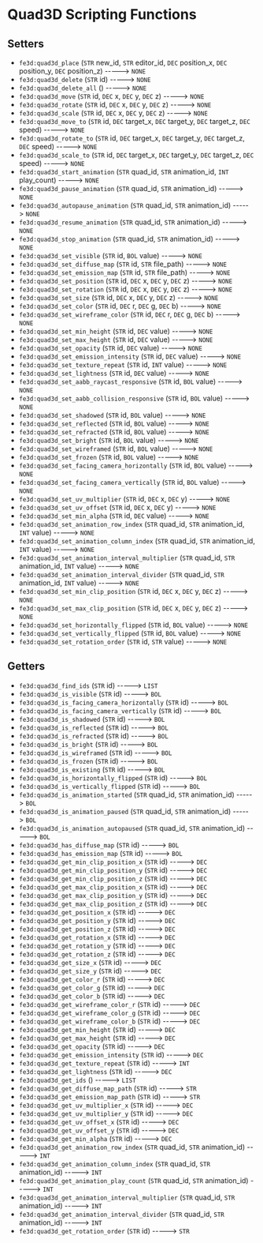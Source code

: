 # Quad3D Scripting Functions

## Setters

- `fe3d:quad3d_place` (`STR` new_id, `STR` editor_id, `DEC` position_x, `DEC` position_y, `DEC` position_z) -----> `NONE`
- `fe3d:quad3d_delete` (`STR` id) -----> `NONE`
- `fe3d:quad3d_delete_all` () -----> `NONE`
- `fe3d:quad3d_move` (`STR` id, `DEC` x, `DEC` y, `DEC` z) -----> `NONE`
- `fe3d:quad3d_rotate` (`STR` id, `DEC` x, `DEC` y, `DEC` z) -----> `NONE`
- `fe3d:quad3d_scale` (`STR` id, `DEC` x, `DEC` y, `DEC` z) -----> `NONE`
- `fe3d:quad3d_move_to` (`STR` id, `DEC` target_x, `DEC` target_y, `DEC` target_z, `DEC` speed) -----> `NONE`
- `fe3d:quad3d_rotate_to` (`STR` id, `DEC` target_x, `DEC` target_y, `DEC` target_z, `DEC` speed) -----> `NONE`
- `fe3d:quad3d_scale_to` (`STR` id, `DEC` target_x, `DEC` target_y, `DEC` target_z, `DEC` speed) -----> `NONE`
- `fe3d:quad3d_start_animation` (`STR` quad_id, `STR` animation_id, `INT` play_count) -----> `NONE`
- `fe3d:quad3d_pause_animation` (`STR` quad_id, `STR` animation_id) -----> `NONE`
- `fe3d:quad3d_autopause_animation` (`STR` quad_id, `STR` animation_id) -----> `NONE`
- `fe3d:quad3d_resume_animation` (`STR` quad_id, `STR` animation_id) -----> `NONE`
- `fe3d:quad3d_stop_animation` (`STR` quad_id, `STR` animation_id) -----> `NONE`
- `fe3d:quad3d_set_visible` (`STR` id, `BOL` value) -----> `NONE`
- `fe3d:quad3d_set_diffuse_map` (`STR` id, `STR` file_path) -----> `NONE`
- `fe3d:quad3d_set_emission_map` (`STR` id, `STR` file_path) -----> `NONE`
- `fe3d:quad3d_set_position` (`STR` id, `DEC` x, `DEC` y, `DEC` z) -----> `NONE`
- `fe3d:quad3d_set_rotation` (`STR` id, `DEC` x, `DEC` y, `DEC` z) -----> `NONE`
- `fe3d:quad3d_set_size` (`STR` id, `DEC` x, `DEC` y, `DEC` z) -----> `NONE`
- `fe3d:quad3d_set_color` (`STR` id, `DEC` r, `DEC` g, `DEC` b) -----> `NONE`
- `fe3d:quad3d_set_wireframe_color` (`STR` id, `DEC` r, `DEC` g, `DEC` b) -----> `NONE`
- `fe3d:quad3d_set_min_height` (`STR` id, `DEC` value) -----> `NONE`
- `fe3d:quad3d_set_max_height` (`STR` id, `DEC` value) -----> `NONE`
- `fe3d:quad3d_set_opacity` (`STR` id, `DEC` value) -----> `NONE`
- `fe3d:quad3d_set_emission_intensity` (`STR` id, `DEC` value) -----> `NONE`
- `fe3d:quad3d_set_texture_repeat` (`STR` id, `INT` value) -----> `NONE`
- `fe3d:quad3d_set_lightness` (`STR` id, `DEC` value) -----> `NONE`
- `fe3d:quad3d_set_aabb_raycast_responsive` (`STR` id, `BOL` value) -----> `NONE`
- `fe3d:quad3d_set_aabb_collision_responsive` (`STR` id, `BOL` value) -----> `NONE`
- `fe3d:quad3d_set_shadowed` (`STR` id, `BOL` value) -----> `NONE`
- `fe3d:quad3d_set_reflected` (`STR` id, `BOL` value) -----> `NONE`
- `fe3d:quad3d_set_refracted` (`STR` id, `BOL` value) -----> `NONE`
- `fe3d:quad3d_set_bright` (`STR` id, `BOL` value) -----> `NONE`
- `fe3d:quad3d_set_wireframed` (`STR` id, `BOL` value) -----> `NONE`
- `fe3d:quad3d_set_frozen` (`STR` id, `BOL` value) -----> `NONE`
- `fe3d:quad3d_set_facing_camera_horizontally` (`STR` id, `BOL` value) -----> `NONE`
- `fe3d:quad3d_set_facing_camera_vertically` (`STR` id, `BOL` value) -----> `NONE`
- `fe3d:quad3d_set_uv_multiplier` (`STR` id, `DEC` x, `DEC` y) -----> `NONE`
- `fe3d:quad3d_set_uv_offset` (`STR` id, `DEC` x, `DEC` y) -----> `NONE`
- `fe3d:quad3d_set_min_alpha` (`STR` id, `DEC` value) -----> `NONE`
- `fe3d:quad3d_set_animation_row_index` (`STR` quad_id, `STR` animation_id, `INT` value) -----> `NONE`
- `fe3d:quad3d_set_animation_column_index` (`STR` quad_id, `STR` animation_id, `INT` value) -----> `NONE`
- `fe3d:quad3d_set_animation_interval_multiplier` (`STR` quad_id, `STR` animation_id, `INT` value) -----> `NONE`
- `fe3d:quad3d_set_animation_interval_divider` (`STR` quad_id, `STR` animation_id, `INT` value) -----> `NONE`
- `fe3d:quad3d_set_min_clip_position` (`STR` id, `DEC` x, `DEC` y, `DEC` z) -----> `NONE`
- `fe3d:quad3d_set_max_clip_position` (`STR` id, `DEC` x, `DEC` y, `DEC` z) -----> `NONE`
- `fe3d:quad3d_set_horizontally_flipped` (`STR` id, `BOL` value) -----> `NONE`
- `fe3d:quad3d_set_vertically_flipped` (`STR` id, `BOL` value) -----> `NONE`
- `fe3d:quad3d_set_rotation_order` (`STR` id, `STR` value) -----> `NONE`

## Getters

- `fe3d:quad3d_find_ids` (`STR` id) -----> `LIST`
- `fe3d:quad3d_is_visible` (`STR` id) -----> `BOL`
- `fe3d:quad3d_is_facing_camera_horizontally` (`STR` id) -----> `BOL`
- `fe3d:quad3d_is_facing_camera_vertically` (`STR` id) -----> `BOL`
- `fe3d:quad3d_is_shadowed` (`STR` id) -----> `BOL`
- `fe3d:quad3d_is_reflected` (`STR` id) -----> `BOL`
- `fe3d:quad3d_is_refracted` (`STR` id) -----> `BOL`
- `fe3d:quad3d_is_bright` (`STR` id) -----> `BOL`
- `fe3d:quad3d_is_wireframed` (`STR` id) -----> `BOL`
- `fe3d:quad3d_is_frozen` (`STR` id) -----> `BOL`
- `fe3d:quad3d_is_existing` (`STR` id) -----> `BOL`
- `fe3d:quad3d_is_horizontally_flipped` (`STR` id) -----> `BOL`
- `fe3d:quad3d_is_vertically_flipped` (`STR` id) -----> `BOL`
- `fe3d:quad3d_is_animation_started` (`STR` quad_id, `STR` animation_id) -----> `BOL`
- `fe3d:quad3d_is_animation_paused` (`STR` quad_id, `STR` animation_id) -----> `BOL`
- `fe3d:quad3d_is_animation_autopaused` (`STR` quad_id, `STR` animation_id) -----> `BOL`
- `fe3d:quad3d_has_diffuse_map` (`STR` id) -----> `BOL`
- `fe3d:quad3d_has_emission_map` (`STR` id) -----> `BOL`
- `fe3d:quad3d_get_min_clip_position_x` (`STR` id) -----> `DEC`
- `fe3d:quad3d_get_min_clip_position_y` (`STR` id) -----> `DEC`
- `fe3d:quad3d_get_min_clip_position_z` (`STR` id) -----> `DEC`
- `fe3d:quad3d_get_max_clip_position_x` (`STR` id) -----> `DEC`
- `fe3d:quad3d_get_max_clip_position_y` (`STR` id) -----> `DEC`
- `fe3d:quad3d_get_max_clip_position_z` (`STR` id) -----> `DEC`
- `fe3d:quad3d_get_position_x` (`STR` id) -----> `DEC`
- `fe3d:quad3d_get_position_y` (`STR` id) -----> `DEC`
- `fe3d:quad3d_get_position_z` (`STR` id) -----> `DEC`
- `fe3d:quad3d_get_rotation_x` (`STR` id) -----> `DEC`
- `fe3d:quad3d_get_rotation_y` (`STR` id) -----> `DEC`
- `fe3d:quad3d_get_rotation_z` (`STR` id) -----> `DEC`
- `fe3d:quad3d_get_size_x` (`STR` id) -----> `DEC`
- `fe3d:quad3d_get_size_y` (`STR` id) -----> `DEC`
- `fe3d:quad3d_get_color_r` (`STR` id) -----> `DEC`
- `fe3d:quad3d_get_color_g` (`STR` id) -----> `DEC`
- `fe3d:quad3d_get_color_b` (`STR` id) -----> `DEC`
- `fe3d:quad3d_get_wireframe_color_r` (`STR` id) -----> `DEC`
- `fe3d:quad3d_get_wireframe_color_g` (`STR` id) -----> `DEC`
- `fe3d:quad3d_get_wireframe_color_b` (`STR` id) -----> `DEC`
- `fe3d:quad3d_get_min_height` (`STR` id) -----> `DEC`
- `fe3d:quad3d_get_max_height` (`STR` id) -----> `DEC`
- `fe3d:quad3d_get_opacity` (`STR` id) -----> `DEC`
- `fe3d:quad3d_get_emission_intensity` (`STR` id) -----> `DEC`
- `fe3d:quad3d_get_texture_repeat` (`STR` id) -----> `INT`
- `fe3d:quad3d_get_lightness` (`STR` id) -----> `DEC`
- `fe3d:quad3d_get_ids` () -----> `LIST`
- `fe3d:quad3d_get_diffuse_map_path` (`STR` id) -----> `STR`
- `fe3d:quad3d_get_emission_map_path` (`STR` id) -----> `STR`
- `fe3d:quad3d_get_uv_multiplier_x` (`STR` id) -----> `DEC`
- `fe3d:quad3d_get_uv_multiplier_y` (`STR` id) -----> `DEC`
- `fe3d:quad3d_get_uv_offset_x` (`STR` id) -----> `DEC`
- `fe3d:quad3d_get_uv_offset_y` (`STR` id) -----> `DEC`
- `fe3d:quad3d_get_min_alpha` (`STR` id) -----> `DEC`
- `fe3d:quad3d_get_animation_row_index` (`STR` quad_id, `STR` animation_id) -----> `INT`
- `fe3d:quad3d_get_animation_column_index` (`STR` quad_id, `STR` animation_id) -----> `INT`
- `fe3d:quad3d_get_animation_play_count` (`STR` quad_id, `STR` animation_id) -----> `INT`
- `fe3d:quad3d_get_animation_interval_multiplier` (`STR` quad_id, `STR` animation_id) -----> `INT`
- `fe3d:quad3d_get_animation_interval_divider` (`STR` quad_id, `STR` animation_id) -----> `INT`
- `fe3d:quad3d_get_rotation_order` (`STR` id) -----> `STR`
